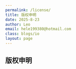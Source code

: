 ```yaml
---
permalink: /license/
title: 版权申明
date: 2025-8-23
author: Leo
email: hele199380@hotmail.com
class: blogs/io
layout: page
---
```

## 版权申明